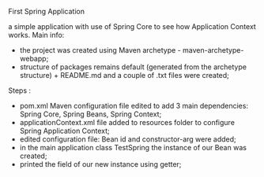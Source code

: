 First Spring Application

a simple application with use of Spring Core to see how Application Context works.
Main info:
- the project was created using Maven archetype - maven-archetype-webapp;
- structure of packages remains default (generated from the archetype structure) + README.md and a couple of .txt files were created;

Steps :
- pom.xml Maven configuration file edited  to add 3 main dependencies: Spring Core, Spring Beans, Spring Context;
- applicationContext.xml file added to resources folder to configure Spring Application Context;
- edited configuration file: Bean id and constructor-arg were added;
- in the main application class TestSpring the instance of our Bean was created;
- printed the field of our new instance using getter;